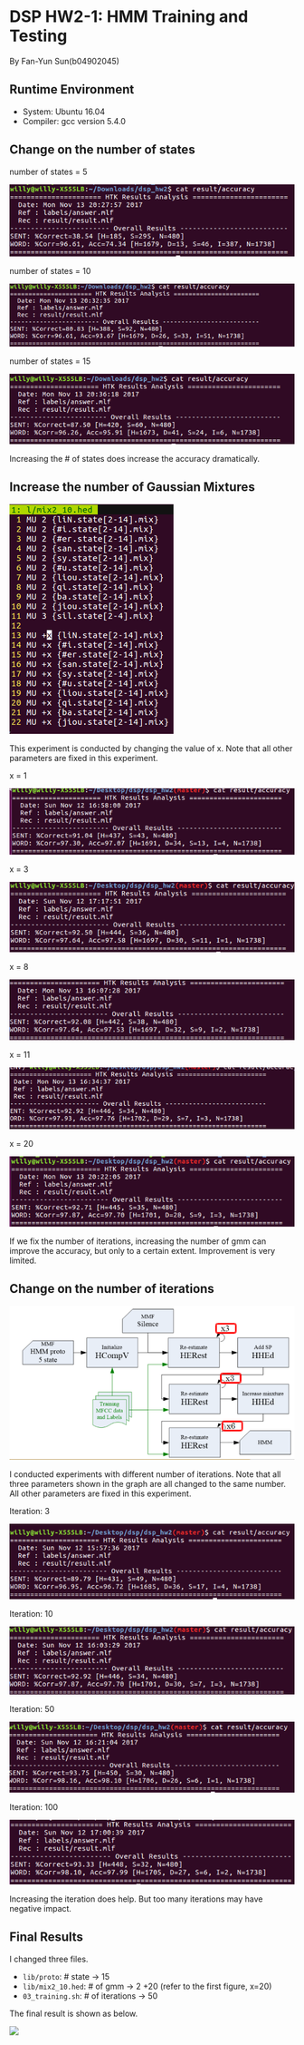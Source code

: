 DSP HW2-1: HMM Training and Testing
====================================================

By Fan-Yun Sun(b04902045)

## Runtime Environment

- System: Ubuntu 16.04
- Compiler: gcc version 5.4.0

## Change on the number of states

number of states = 5

![](screenshots/state5.png)

number of states = 10

![](screenshots/state10.png)

number of states = 15

![](screenshots/state15.png)

Increasing the # of states does increase the accuracy dramatically.

## Increase the number of Gaussian Mixtures

![](screenshots/exp1.png)

This experiment is conducted by changing the value of x. Note that all other parameters are fixed in this experiment.

x = 1

![](screenshots/gmm+1.png)

x = 3

![](screenshots/gmm+3.png)

x = 8

![](screenshots/gmm+8.png)

x = 11

![](screenshots/gmm+11.png)

x = 20

![](screenshots/gmm+20.png)

If we fix the number of iterations, increasing the number of gmm can improve the accuracy, but only to a certain extent.
Improvement is very limited.

## Change on the number of iterations

![](screenshots/exp2.png)

I conducted experiments with different number of iterations. Note that all three parameters shown in the graph are all changed to the same number. All other parameters are fixed in this experiment.

Iteration: 3

![](screenshots/iter3.png)

Iteration: 10

![](screenshots/iter10.png)

Iteration: 50

![](screenshots/iter50.png)

Iteration: 100

![](screenshots/iter100.png)

Increasing the iteration does help. But too many iterations may have negative impact.


## Final Results

I changed three files. 

- `lib/proto`: # state -> 15
- `lib/mix2_10.hed`: # of gmm -> 2 +20 (refer to the first figure, x=20)
- `03_training.sh`: # of iterations -> 50

The final result is shown as below.

![](screenshots/result.png)
